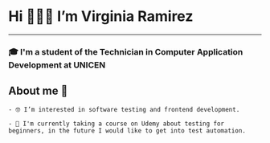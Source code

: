 # Hi 🙋🏻‍♀️ I’m Virginia Ramirez 
---

### 🎓 I'm a student of the Technician in Computer Application Development at UNICEN 

## About me 🌟
~~~
- 🤓 I’m interested in software testing and frontend development.
  
- 🌱 I'm currently taking a course on Udemy about testing for beginners, in the future I would like to get into test automation.
~~~

<!---
virgiramirez/virgiramirez is a ✨ special ✨ repository because its `README.md` (this file) appears on your GitHub profile.
You can click the Preview link to take a look at your changes.
--->
